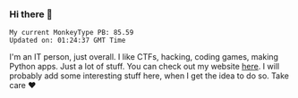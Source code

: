 ### Hi there 👋
<!-- PB START -->
```
My current MonkeyType PB: 85.59
Updated on: 01:24:37 GMT Time
```
<!-- PB END -->
I'm an IT person, just overall. I like CTFs, hacking, coding games, making Python apps. Just a lot of stuff.
You can check out my website [here](https://skill3472.github.io/).
I will probably add some interesting stuff here, when I get the idea to do so. Take care ❤️
